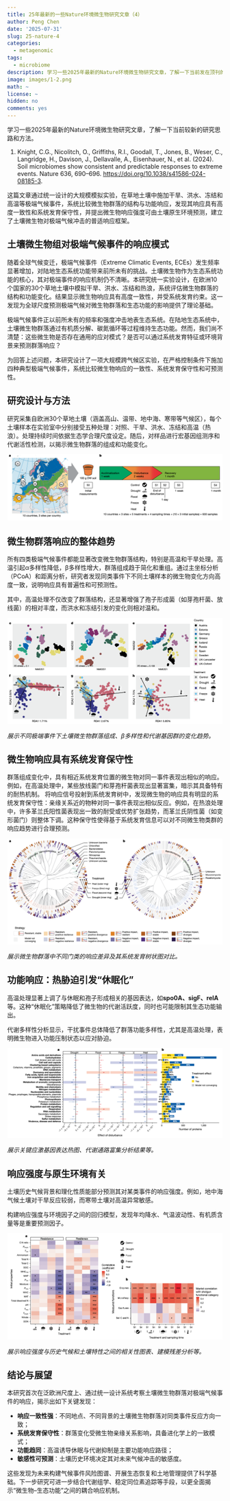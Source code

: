 ```yaml
---
title: 25年最新的一些Nature环境微生物研究文章（4）
author: Peng Chen
date: '2025-07-31'
slug: 25-nature-4
categories:
  - metagenomic
tags:
  - microbiome
description: 学习一些2025年最新的Nature环境微生物研究文章，了解一下当前发在顶刊的较新的研究思路和方法。
image: images/1-2.png
math: ~
license: ~
hidden: no
comments: yes
---
```


学习一些2025年最新的Nature环境微生物研究文章，了解一下当前较新的研究思路和方法。

1. Knight, C.G., Nicolitch, O., Griffiths, R.I., Goodall, T., Jones, B., Weser, C., Langridge, H., Davison, J., Dellavalle, A., Eisenhauer, N., et al. (2024). Soil microbiomes show consistent and predictable responses to extreme events. Nature 636, 690–696. https://doi.org/10.1038/s41586-024-08185-3.

这篇文章通过统一设计的大规模模拟实验，在草地土壤中施加干旱、洪水、冻结和高温等极端气候事件，系统比较微生物群落的结构与功能响应，发现其响应具有高度一致性和系统发育保守性，并提出微生物响应强度可由土壤原生环境预测，建立了土壤微生物对极端气候冲击的普适响应框架。

## 土壤微生物组对极端气候事件的响应模式

随着全球气候变迁，极端气候事件（Extreme Climatic Events, ECEs）发生频率显著增加，对陆地生态系统功能带来前所未有的挑战。土壤微生物作为生态系统功能的核心，其对极端事件的响应机制仍不清晰。本研究统一实验设计，在欧洲10个国家的30个草地土壤中模拟干旱、洪水、冻结和热浪，系统评估微生物群落的结构和功能变化。结果显示微生物响应具有高度一致性，并受系统发育约束。这一发现为全球尺度预测极端气候对微生物群落和生态功能的影响提供了理论基础。

极端气候事件正以前所未有的频率和强度冲击地表生态系统。在陆地生态系统中，土壤微生物群落通过有机质分解、碳氮循环等过程维持生态功能。然而，我们尚不清楚：这些微生物是否存在通用的应对模式？是否可以通过系统发育特征或环境背景来预测群落响应？

为回答上述问题，本研究设计了一项大规模跨气候区实验，在严格控制条件下施加四种典型极端气候事件，系统比较微生物响应的一致性、系统发育保守性和可预测性。

## 研究设计与方法

研究采集自欧洲30个草地土壤（涵盖高山、温带、地中海、寒带等气候区），每个土壤样本在实验室中分别接受五种处理：对照、干旱、洪水、冻结和高温（热浪）。处理持续时间依据生态学合理尺度设定。随后，对样品进行宏基因组测序和代谢活性检测，以揭示微生物群落的组成和功能变化。

<img src="images/1-1.png" title=""/>

## 微生物群落响应的整体趋势

所有四类极端气候事件都能显著改变微生物群落结构，特别是高温和干旱处理。高温引起α多样性降低，β多样性增大，群落组成趋于简化和重组。通过主坐标分析（PCoA）和距离分析，研究者发现同类事件下不同土壤样本的微生物变化方向高度一致，说明响应具有普遍性和可预测性。

其中，高温处理不仅改变了群落结构，还显著增强了孢子形成菌（如芽孢杆菌、放线菌）的相对丰度，而洪水和冻结引发的变化则相对温和。

<img src="images/1-2.png" title=""/>

*展示不同极端事件下土壤微生物群落组成、β多样性和代谢基因群的变化趋势。*

## 微生物响应具有系统发育保守性

群落组成变化中，具有相近系统发育位置的微生物对同一事件表现出相似的响应。例如，在高温处理中，某些放线菌门和芽孢杆菌表现出显著富集，暗示其具备特有的耐热机制。
将响应信号投射到系统发育树中，发现微生物的响应具有明显的系统发育保守性：亲缘关系近的物种对同一事件表现出相似反应。例如，在热浪处理中，许多革兰氏阳性菌表现出一致的耐受或优势扩张趋势，而革兰氏阴性菌（如变形菌门）则整体下调。这种保守性使得基于系统发育信息可以对不同微生物类群的响应趋势进行合理预测。

<img src="images/2.png" title=""/>

*展示微生物群落中不同门类的响应差异及其系统发育树状图对比。*


## 功能响应：热胁迫引发“休眠化”

高温处理显著上调了与休眠和孢子形成相关的基因表达，如**spo0A、sigF、relA**等。这种“休眠化”策略降低了微生物的代谢活跃度，同时也可能限制其生态功能输出。

代谢多样性分析显示，干扰事件总体降低了群落功能多样性，尤其是高温处理，表明微生物进入功能压制状态以应对胁迫。

<img src="images/3.png" title=""/>

*展示关键应激基因表达热图、代谢通路富集分析结果等。*

## 响应强度与原生环境有关

土壤历史气候背景和理化性质能部分预测其对某类事件的响应强度。例如，地中海气候土壤对干旱反应较弱，而寒带土壤对高温异常敏感。

构建响应强度与环境因子之间的回归模型，发现年均降水、气温波动性、有机质含量等是重要预测因子。

<img src="images/4.png" title=""/>

*展示响应强度与历史气候和土壤特性之间的相关性图表、建模残差分析等。*

## 结论与展望

本研究首次在泛欧洲尺度上、通过统一设计系统考察土壤微生物群落对极端气候事件的响应，揭示出如下关键发现：

* **响应一致性强**：不同地点、不同背景的土壤微生物群落对同类事件反应方向一致；
* **系统发育保守性**：群落变化受微生物亲缘关系影响，具备进化学上的一致模式；
* **功能趋同**：高温诱导休眠与代谢抑制是主要功能响应路径；
* **敏感性可预测**：土壤历史环境决定其对未来气候冲击的敏感度。

这些发现为未来构建气候事件风险图谱、开展生态恢复和土地管理提供了科学基础。下一步研究可进一步结合代谢组学、稳定同位素追踪等手段，以更全面揭示“微生物–生态功能”之间的耦合响应机制。
